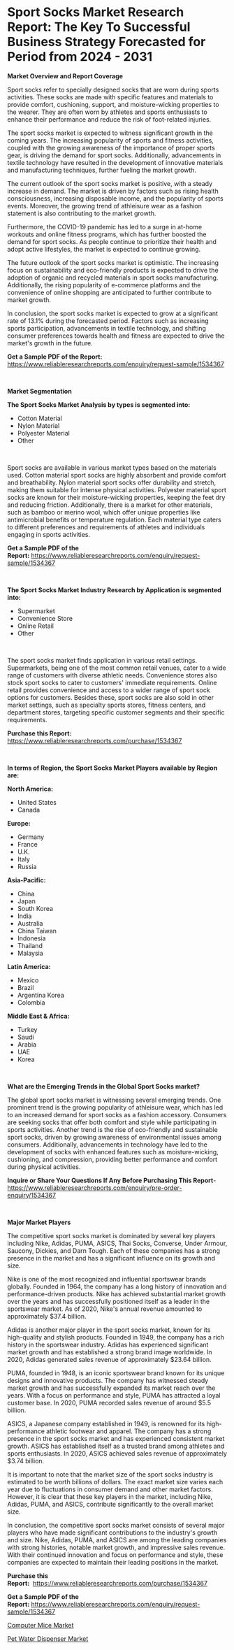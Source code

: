 <p><h1>Sport Socks Market Research Report: The Key To Successful Business Strategy Forecasted for Period from 2024 - 2031</h1></p><p><strong>Market Overview and Report Coverage</strong></p>
<p><p>Sport socks refer to specially designed socks that are worn during sports activities. These socks are made with specific features and materials to provide comfort, cushioning, support, and moisture-wicking properties to the wearer. They are often worn by athletes and sports enthusiasts to enhance their performance and reduce the risk of foot-related injuries.</p><p>The sport socks market is expected to witness significant growth in the coming years. The increasing popularity of sports and fitness activities, coupled with the growing awareness of the importance of proper sports gear, is driving the demand for sport socks. Additionally, advancements in textile technology have resulted in the development of innovative materials and manufacturing techniques, further fueling the market growth.</p><p>The current outlook of the sport socks market is positive, with a steady increase in demand. The market is driven by factors such as rising health consciousness, increasing disposable income, and the popularity of sports events. Moreover, the growing trend of athleisure wear as a fashion statement is also contributing to the market growth.</p><p>Furthermore, the COVID-19 pandemic has led to a surge in at-home workouts and online fitness programs, which has further boosted the demand for sport socks. As people continue to prioritize their health and adopt active lifestyles, the market is expected to continue growing.</p><p>The future outlook of the sport socks market is optimistic. The increasing focus on sustainability and eco-friendly products is expected to drive the adoption of organic and recycled materials in sport socks manufacturing. Additionally, the rising popularity of e-commerce platforms and the convenience of online shopping are anticipated to further contribute to market growth.</p><p>In conclusion, the sport socks market is expected to grow at a significant rate of 13.1% during the forecasted period. Factors such as increasing sports participation, advancements in textile technology, and shifting consumer preferences towards health and fitness are expected to drive the market's growth in the future.</p></p>
<p><strong>Get a Sample PDF of the Report:</strong> <a href="https://www.reliableresearchreports.com/enquiry/request-sample/1534367">https://www.reliableresearchreports.com/enquiry/request-sample/1534367</a></p>
<p>&nbsp;</p>
<p><strong>Market Segmentation</strong></p>
<p><strong>The Sport Socks Market Analysis by types is segmented into:</strong></p>
<p><ul><li>Cotton Material</li><li>Nylon Material</li><li>Polyester Material</li><li>Other</li></ul></p>
<p>&nbsp;</p>
<p><p>Sport socks are available in various market types based on the materials used. Cotton material sport socks are highly absorbent and provide comfort and breathability. Nylon material sport socks offer durability and stretch, making them suitable for intense physical activities. Polyester material sport socks are known for their moisture-wicking properties, keeping the feet dry and reducing friction. Additionally, there is a market for other materials, such as bamboo or merino wool, which offer unique properties like antimicrobial benefits or temperature regulation. Each material type caters to different preferences and requirements of athletes and individuals engaging in sports activities.</p></p>
<p><strong>Get a Sample PDF of the Report:</strong>&nbsp;<a href="https://www.reliableresearchreports.com/enquiry/request-sample/1534367">https://www.reliableresearchreports.com/enquiry/request-sample/1534367</a></p>
<p>&nbsp;</p>
<p><strong>The Sport Socks Market Industry Research by Application is segmented into:</strong></p>
<p><ul><li>Supermarket</li><li>Convenience Store</li><li>Online Retail</li><li>Other</li></ul></p>
<p>&nbsp;</p>
<p><p>The sport socks market finds application in various retail settings. Supermarkets, being one of the most common retail venues, cater to a wide range of customers with diverse athletic needs. Convenience stores also stock sport socks to cater to customers' immediate requirements. Online retail provides convenience and access to a wider range of sport sock options for customers. Besides these, sport socks are also sold in other market settings, such as specialty sports stores, fitness centers, and department stores, targeting specific customer segments and their specific requirements.</p></p>
<p><strong>Purchase this Report:</strong>&nbsp; <a href="https://www.reliableresearchreports.com/purchase/1534367">https://www.reliableresearchreports.com/purchase/1534367</a></p>
<p>&nbsp;</p>
<p><strong>In terms of Region, the Sport Socks Market Players available by Region are:</strong></p>
<p>
    <p> <strong> North America: </strong>
        <ul>
            <li>United States</li>
            <li>Canada</li>
        </ul>
        </p> 
    <p> <strong> Europe: </strong>
        <ul>
            <li>Germany</li>
            <li>France</li>
            <li>U.K.</li>
            <li>Italy</li>
            <li>Russia</li>
        </ul>
        </p> 
    <p> <strong> Asia-Pacific: </strong>
        <ul>
            <li>China</li>
            <li>Japan</li>
            <li>South Korea</li>
            <li>India</li>
            <li>Australia</li>
            <li>China Taiwan</li>
            <li>Indonesia</li>
            <li>Thailand</li>
            <li>Malaysia</li>
        </ul>
        </p> 
    <p> <strong> Latin America: </strong>
        <ul>
            <li>Mexico</li>
            <li>Brazil</li>
            <li>Argentina Korea</li>
            <li>Colombia</li>
        </ul>
        </p> 
    <p> <strong> Middle East & Africa: </strong>
        <ul>
            <li>Turkey</li>
            <li>Saudi</li>
            <li>Arabia</li>
            <li>UAE</li>
            <li>Korea</li>
        </ul>
    </p>
    </p>
<p>&nbsp;</p>
<p><strong>What are the Emerging Trends in the Global Sport Socks market?</strong></p>
<p><p>The global sport socks market is witnessing several emerging trends. One prominent trend is the growing popularity of athleisure wear, which has led to an increased demand for sport socks as a fashion accessory. Consumers are seeking socks that offer both comfort and style while participating in sports activities. Another trend is the rise of eco-friendly and sustainable sport socks, driven by growing awareness of environmental issues among consumers. Additionally, advancements in technology have led to the development of socks with enhanced features such as moisture-wicking, cushioning, and compression, providing better performance and comfort during physical activities.</p></p>
<p><strong>Inquire or Share Your Questions If Any Before Purchasing This Report</strong>- <a href="https://www.reliableresearchreports.com/enquiry/pre-order-enquiry/1534367">https://www.reliableresearchreports.com/enquiry/pre-order-enquiry/1534367</a></p>
<p>&nbsp;</p>
<p><strong>Major Market Players</strong></p>
<p><p>The competitive sport socks market is dominated by several key players including Nike, Adidas, PUMA, ASICS, Thai Socks, Converse, Under Armour, Saucony, Dickies, and Darn Tough. Each of these companies has a strong presence in the market and has a significant influence on its growth and size.</p><p>Nike is one of the most recognized and influential sportswear brands globally. Founded in 1964, the company has a long history of innovation and performance-driven products. Nike has achieved substantial market growth over the years and has successfully positioned itself as a leader in the sportswear market. As of 2020, Nike's annual revenue amounted to approximately $37.4 billion.</p><p>Adidas is another major player in the sport socks market, known for its high-quality and stylish products. Founded in 1949, the company has a rich history in the sportswear industry. Adidas has experienced significant market growth and has established a strong brand image worldwide. In 2020, Adidas generated sales revenue of approximately $23.64 billion.</p><p>PUMA, founded in 1948, is an iconic sportswear brand known for its unique designs and innovative products. The company has witnessed steady market growth and has successfully expanded its market reach over the years. With a focus on performance and style, PUMA has attracted a loyal customer base. In 2020, PUMA recorded sales revenue of around $5.5 billion.</p><p>ASICS, a Japanese company established in 1949, is renowned for its high-performance athletic footwear and apparel. The company has a strong presence in the sport socks market and has experienced consistent market growth. ASICS has established itself as a trusted brand among athletes and sports enthusiasts. In 2020, ASICS achieved sales revenue of approximately $3.74 billion.</p><p>It is important to note that the market size of the sport socks industry is estimated to be worth billions of dollars. The exact market size varies each year due to fluctuations in consumer demand and other market factors. However, it is clear that these key players in the market, including Nike, Adidas, PUMA, and ASICS, contribute significantly to the overall market size.</p><p>In conclusion, the competitive sport socks market consists of several major players who have made significant contributions to the industry's growth and size. Nike, Adidas, PUMA, and ASICS are among the leading companies with strong histories, notable market growth, and impressive sales revenue. With their continued innovation and focus on performance and style, these companies are expected to maintain their leading positions in the market.</p></p>
<p><strong>Purchase this Report:</strong>&nbsp;&nbsp;<a href="https://www.reliableresearchreports.com/purchase/1534367">https://www.reliableresearchreports.com/purchase/1534367</a></p>
<p></p>
<p><strong>Get a Sample PDF of the Report:</strong>&nbsp;<a href="https://www.reliableresearchreports.com/enquiry/request-sample/1534367">https://www.reliableresearchreports.com/enquiry/request-sample/1534367</a></p>
<p><p><a href="https://github.com/Triciasol/Market-Research-Report-List-1/blob/main/computer-mice-market.md">Computer Mice Market</a></p><p><a href="https://github.com/chartsaturn/Market-Research-Report-List-1/blob/main/pet-water-dispenser-market.md">Pet Water Dispenser Market</a></p></p>